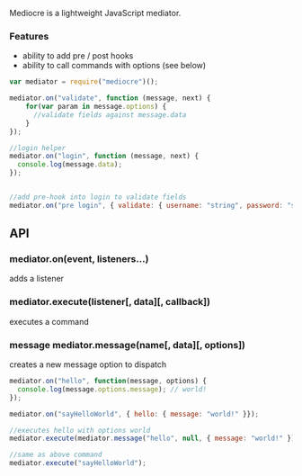 Mediocre is a lightweight JavaScript mediator. 

### Features

- ability to add pre / post hooks
- ability to call commands with options (see below)

```javascript
var mediator = require("mediocre")();

mediator.on("validate", function (message, next) {
    for(var param in message.options) {
      //validate fields against message.data
    }
});

//login helper
mediator.on("login", function (message, next) {
  console.log(message.data);
});


//add pre-hook into login to validate fields
mediator.on("pre login", { validate: { username: "string", password: "string" }});
```


## API

### mediator.on(event, listeners...)

adds a listener

### mediator.execute(listener[, data][, callback])

executes a command

### message mediator.message(name[, data][, options])

creates a new message option to dispatch

```javascript
mediator.on("hello", function(message, options) {
  console.log(message.options.message); // world!
});

mediator.on("sayHelloWorld", { hello: { message: "world!" }});

//executes hello with options world
mediator.execute(mediator.message("hello", null, { message: "world!" }));

//same as above command
mediator.execute("sayHelloWorld"); 
```
